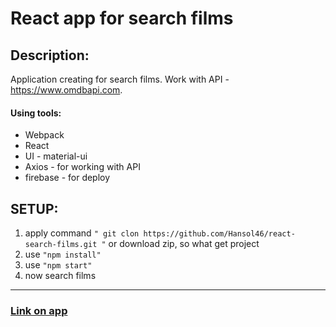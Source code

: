 # React app for search films
## Description:
Application creating for search films. Work with API - <https://www.omdbapi.com>.
#### Using tools:
* Webpack 
* React
* UI - material-ui
* Axios - for working with API 
* firebase - for deploy 
## SETUP: 
1. apply command `" git clon https://github.com/Hansol46/react-search-films.git "` or download zip, so what get project 
2. use `"npm install"` 
3. use `"npm start"`
4. now search films 
***
### [Link on app](https://react-search-film.web.app/)

